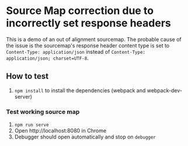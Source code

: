 # Source Map correction due to incorrectly set response headers

This is a demo of an out of alignment sourcemap. The probable cause of the issue is the sourcemap's response header content type is set to `Content-Type: application/json` instead of `Content-Type: application/json; charset=UTF-8`.

## How to test

1. `npm install` to install the dependencies (webpack and webpack-dev-server)

### Test working source map
1. `npm run serve`
2. Open http://localhost:8080 in Chrome
3. Debugger should open automatically and stop on `debugger`